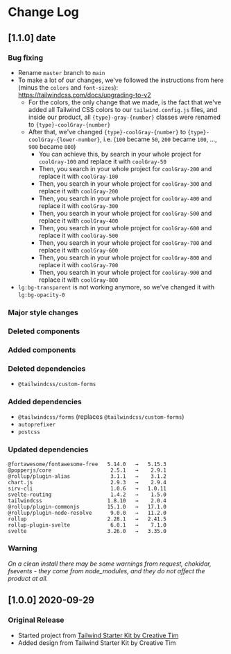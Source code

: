 # Change Log

## [1.1.0] date
### Bug fixing
- Rename `master` branch to `main`
- To make a lot of our changes, we've followed the instructions from here (minus the `colors` and `font-sizes`): https://tailwindcss.com/docs/upgrading-to-v2
  - For the colors, the only change that we made, is the fact that we've added all Tailwind CSS colors to our `tailwind.config.js` files, and inside our product, all `{type}-gray-{number}` classes were renamed to `{type}-coolGray-{number}`
  - After that, we've changed `{type}-coolGray-{number}` to `{type}-coolGray-{lower-number}`, i.e. (`100` became `50`, `200` became `100`, ..., `900` became `800`)
    - You can achieve this, by search in your whole project for `coolGray-100` and replace it with `coolGray-50`
    - Then, you search in your whole project for `coolGray-200` and replace it with `coolGray-100`
    - Then, you search in your whole project for `coolGray-300` and replace it with `coolGray-200`
    - Then, you search in your whole project for `coolGray-400` and replace it with `coolGray-300`
    - Then, you search in your whole project for `coolGray-500` and replace it with `coolGray-400`
    - Then, you search in your whole project for `coolGray-600` and replace it with `coolGray-500`
    - Then, you search in your whole project for `coolGray-700` and replace it with `coolGray-600`
    - Then, you search in your whole project for `coolGray-800` and replace it with `coolGray-700`
    - Then, you search in your whole project for `coolGray-900` and replace it with `coolGray-800`
- `lg:bg-transparent` is not working anymore, so we've changed it with `lg:bg-opacity-0`
### Major style changes

### Deleted components

### Added components

### Deleted dependencies
- `@tailwindcss/custom-forms`
### Added dependencies
- `@tailwindcss/forms` (replaces `@tailwindcss/custom-forms`)
- `autoprefixer`
- `postcss`
### Updated dependencies
```
@fortawesome/fontawesome-free   5.14.0   →   5.15.3
@popperjs/core                   2.5.1   →    2.9.1
@rollup/plugin-alias             3.1.1   →    3.1.2
chart.js                         2.9.3   →    2.9.4
sirv-cli                         1.0.6   →   1.0.11
svelte-routing                   1.4.2   →    1.5.0
tailwindcss                     1.8.10   →    2.0.4
@rollup/plugin-commonjs         15.1.0   →   17.1.0
@rollup/plugin-node-resolve      9.0.0   →   11.2.0
rollup                          2.28.1   →   2.41.5
rollup-plugin-svelte             6.0.1   →    7.1.0
svelte                          3.26.0   →   3.35.0
```
### Warning
_On a clean install there may be some warnings from request, chokidar, fsevents - they come from node_modules, and they do not affect the product at all._

## [1.0.0] 2020-09-29
### Original Release
- Started project from [Tailwind Starter Kit by Creative Tim](https://www.creative-tim.com/learning-lab/tailwind-starter-kit/presentation?ref=ns-changelog)
- Added design from Tailwind Starter Kit by Creative Tim
